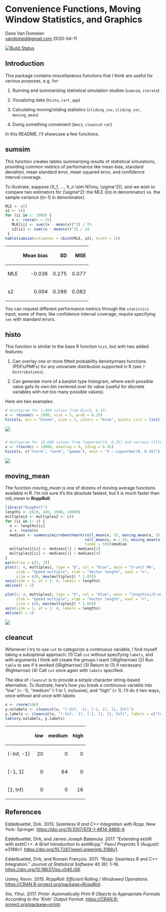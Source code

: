 Convenience Functions, Moving Window Statistics, and Graphics
================
Dane Van Domelen <br> <vandomed@gmail.com>
2020-04-11

<!-- README.md is generated from README.Rmd. Please edit that file -->

[![Build
Status](https://travis-ci.org/vandomed/dvmisc.svg?branch=master)](https://travis-ci.org/vandomed/dvmisc)

## Introduction

This package contains miscellaneous functions that I think are useful
for various purposes, e.g. for:

1.  Running and summarizing statistical simulation studies (`sumsim`,
    `iterate`)

2.  Visualizing data (`histo`, `cart_app`)

3.  Calculating moving/sliding statistics (`sliding_cov`, `sliding_cor`,
    `moving_mean`)

4.  Doing something convenient (`bmi3`, `cleancut` `ral`)

In this README, I’ll showcase a few functions.

## sumsim

This function creates tables summarizing results of statistical
simulations, providing common metrics of performance like mean bias,
standard deviation, mean standard error, mean squared error, and
confidence interval coverage.

To illustrate, suppose \(X_1, ..., X_n \sim N(\mu, \sigma^2)\), and we
wish to compare two estimators for \(\sigma^2\): the MLE (\(n\) in
denominator) vs. the sample variance (\(n-1\) in denominator).

``` r
MLE <- c()
s2 <- c()
for (ii in 1: 1000) {
   x <- rnorm(n = 25)
   MLE[ii] <- sum((x - mean(x))^2) / 25
   s2[ii] <- sum((x - mean(x))^2) / 24
 }
kable(sumsim(estimates = cbind(MLE, s2), truth = 1))
```

<table>

<thead>

<tr>

<th style="text-align:left;">

</th>

<th style="text-align:right;">

Mean bias

</th>

<th style="text-align:right;">

SD

</th>

<th style="text-align:right;">

MSE

</th>

</tr>

</thead>

<tbody>

<tr>

<td style="text-align:left;">

MLE

</td>

<td style="text-align:right;">

\-0.036

</td>

<td style="text-align:right;">

0.275

</td>

<td style="text-align:right;">

0.077

</td>

</tr>

<tr>

<td style="text-align:left;">

s2

</td>

<td style="text-align:right;">

0.004

</td>

<td style="text-align:right;">

0.286

</td>

<td style="text-align:right;">

0.082

</td>

</tr>

</tbody>

</table>

You can request different performance metrics through the `statistics`
input; some of them, like confidence interval coverage, require
specifying `ses` with standard errors.

## histo

This function is similar to the base R function `hist`, but with two
added features:

1.  Can overlay one or more fitted probability density/mass functions
    (PDFs/PMFs) for any univariate distribution supported in R (see
    `?Distributions`).

2.  Can generate more of a barplot type histogram, where each possible
    value gets its own bin centered over its value (useful for discrete
    variables with not too many possible values).

Here are two examples:

``` r
# Histogram for 1,000 values from Bin(8, 0.25)
x <- rbinom(n = 1000, size = 5, prob = 0.25)
histo(x, dis = "binom", size = 5, colors = "blue", points_list = list(type = "b"))
```

![](README-unnamed-chunk-2-1.png)<!-- -->

``` r

# Histogram for 10,000 values from lognormal(0, 0.35) and various fitted PDFs.
x <- rlnorm(n = 10000, meanlog = 0, sdlog = 0.35)
histo(x, c("lnorm", "norm", "gamma"), main = "X ~ Lognormal(0, 0.35)")
```

![](README-unnamed-chunk-2-2.png)<!-- -->

## moving\_mean

The function *moving\_mean* is one of dozens of moving average functions
available in R. I’m not sure it’s the absolute fastest, but it is much
faster than *roll\_mean* in **RcppRoll**.

``` r
library("RcppRoll")
lengths <- c(10, 100, 1000, 10000)
multiples1 <- multiples2 <- c()
for (ii in 1: 4) {
  n <- lengths[ii]
  x <- rnorm(n)
  medians <- summary(microbenchmark(roll_mean(x, 5), moving_mean(x, 5),
                                    roll_mean(x, n / 5), moving_mean(x, n / 5),
                                    times = 50))$median
  multiples1[ii] <- medians[1] / medians[2]
  multiples2[ii] <- medians[3] / medians[4]
}
par(mfrow = c(1, 2))
plot(1: 4, multiples1, type = "b", col = "blue", main = "5-unit MA", 
     ylab = "Speed multiple", xlab = "Vector length", xaxt = "n", 
     ylim = c(0, max(multiples1) * 1.05))
axis(side = 1, at = 1: 4, labels = lengths)
abline(h = 1)

plot(1: 4, multiples2, type = "b", col = "blue", main = "length(x)/5-unit MA", 
     ylab = "Speed multiple", xlab = "Vector length", xaxt = "n", 
     ylim = c(0, max(multiples2) * 1.05))
axis(side = 1, at = 1: 4, labels = lengths)
abline(h = 1)
```

![](README-unnamed-chunk-3-1.png)<!-- -->

## cleancut

Whenever I try to use `cut` to categorize a continuous variable, I find
myself taking a suboptimal approach: (1) Call `cut` without specifying
`labels`, and with arguments I think will create the groups I want
\(\Rightarrow\) (2) Run `table` to see if it worked \(\Rightarrow\) (3)
Return to (1) if necessary \(Rightarrow\) (4) Call `cut` once again with
`labels` specified.

The idea of `cleancut` is to provide a simple character string-based
alternative. To illustrate, here’s how you break a continuous variable
into “low” (\< -1), “medium” (-1 to 1, inclusive), and “high” (\> 1).
I’ll do it two ways, once without and once with labels:

``` r
x <- rnorm(100)
y.nolabels <- cleancut(x, "(-Inf, -1), [-1, 1], [1, Inf)")
y.labels <- cleancut(x, "(-Inf, -1), [-1, 1], [1, Inf)", labels = c("low", "medium", "high"))
table(y.nolabels, y.labels)
```

<table>

<thead>

<tr>

<th style="text-align:left;">

</th>

<th style="text-align:right;">

low

</th>

<th style="text-align:right;">

medium

</th>

<th style="text-align:right;">

high

</th>

</tr>

</thead>

<tbody>

<tr>

<td style="text-align:left;">

(-Inf, -1)

</td>

<td style="text-align:right;">

20

</td>

<td style="text-align:right;">

0

</td>

<td style="text-align:right;">

0

</td>

</tr>

<tr>

<td style="text-align:left;">

\[-1, 1\]

</td>

<td style="text-align:right;">

0

</td>

<td style="text-align:right;">

64

</td>

<td style="text-align:right;">

0

</td>

</tr>

<tr>

<td style="text-align:left;">

\[1, Inf)

</td>

<td style="text-align:right;">

0

</td>

<td style="text-align:right;">

0

</td>

<td style="text-align:right;">

16

</td>

</tr>

</tbody>

</table>

<!-- ### truerange -->

<!-- The base R function *range* returns the minimum and maximum of a vector, but the "range" is actually defined as the difference between the minimum and maximum. This function calculates the actual range. It is equivalent to the base R code `diff(range(x))`, but a bit simpler and much faster. -->

<!-- ```{r} -->

<!-- x <- rnorm(1000) -->

<!-- all.equal(diff(range(x)), truerange(x)) -->

<!-- as.data.frame(print(microbenchmark(diff(range(x)), truerange(x), times = 500))) -->

<!-- ``` -->

<!-- ### bmi3, bmi4 -->

<!-- It isn't hard to create body mass index (BMI) groups from continuous BMI values, but it is hard to remember how BMI values on the cutpoints get classified. The cutpoints according to the [CDC](https://www.cdc.gov/healthyweight/assessing/bmi/adult_bmi/index.html) are: -->

<!-- BMI values     | Classification -->

<!-- ---------------|---------------- -->

<!-- < 18.5         | Underweight -->

<!-- [18.5, 25)     | Normal weight -->

<!-- [25, 30)       | Overweight -->

<!-- >= 30          | Obese -->

<!-- The function *bmi3* creates 3 groups (lumping the first two above into "Normal weight"), while *bmi4* creates 4 groups. Both return factor variables, with or without labels depending on `labels`. -->

<!-- ```{r} -->

<!-- bmi <- round(runif(100, min = 15, max = 45), 1) -->

<!-- table(bmi3(bmi)) -->

<!-- table(bmi4(bmi, labels = FALSE)) -->

<!-- ``` -->

## References

<div id="refs" class="references">

<div id="ref-rcpp2">

Eddelbuettel, Dirk. 2013. *Seamless R and C++ Integration with Rcpp*.
New York: Springer. <https://doi.org/10.1007/978-1-4614-6868-4>.

</div>

<div id="ref-rcpp3">

Eddelbuettel, Dirk, and James Joseph Balamuta. 2017. “Extending extitR
with extitC++: A Brief Introduction to extitRcpp.” *PeerJ Preprints* 5
(August): e3188v1. <https://doi.org/10.7287/peerj.preprints.3188v1>.

</div>

<div id="ref-rcpp1">

Eddelbuettel, Dirk, and Romain François. 2011. “Rcpp: Seamless R and C++
Integration.” *Journal of Statistical Software* 40 (8): 1–18.
<https://doi.org/10.18637/jss.v040.i08>.

</div>

<div id="ref-rcpproll">

Ushey, Kevin. 2015. *RcppRoll: Efficient Rolling / Windowed Operations*.
<https://CRAN.R-project.org/package=RcppRoll>.

</div>

<div id="ref-printr">

Xie, Yihui. 2017. *Printr: Automatically Print R Objects to Appropriate
Formats According to the ’Knitr’ Output Format*.
<https://CRAN.R-project.org/package=printr>.

</div>

</div>
